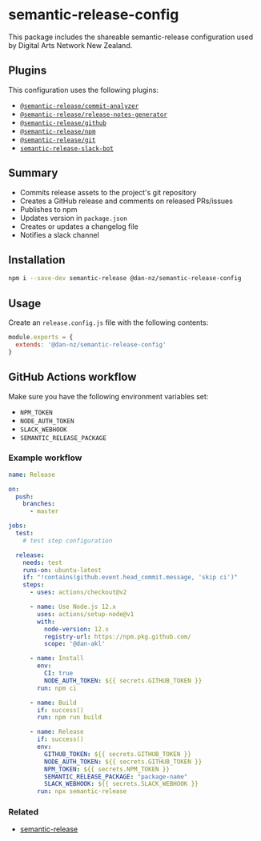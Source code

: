 # semantic-release-config

This package includes the shareable semantic-release configuration used by Digital Arts Network New Zealand.

## Plugins

This configuration uses the following plugins:

- [`@semantic-release/commit-analyzer`](https://github.com/semantic-release/commit-analyzer)
- [`@semantic-release/release-notes-generator`](https://github.com/semantic-release/release-notes-generator)
- [`@semantic-release/github`](https://github.com/semantic-release/github)
- [`@semantic-release/npm`](https://github.com/semantic-release/npm)
- [`@semantic-release/git`](https://github.com/semantic-release/git)
- [`semantic-release-slack-bot`](https://github.com/juliuscc/semantic-release-slack-bot)

## Summary

- Commits release assets to the project's git repository
- Creates a GitHub release and comments on released PRs/issues
- Publishes to npm
- Updates version in `package.json`
- Creates or updates a changelog file
- Notifies a slack channel

## Installation

```bash
npm i --save-dev semantic-release @dan-nz/semantic-release-config
```

## Usage

Create an `release.config.js` file with the following contents:

```javascript
module.exports = {
  extends: '@dan-nz/semantic-release-config'
}
```

## GitHub Actions workflow

Make sure you have the following environment variables set:

- `NPM_TOKEN`
- `NODE_AUTH_TOKEN`
- `SLACK_WEBHOOK`
- `SEMANTIC_RELEASE_PACKAGE`

### Example workflow

```yaml
name: Release

on:
  push:
    branches:
      - master

jobs:
  test:
    # test step configuration

  release:
    needs: test
    runs-on: ubuntu-latest
    if: "!contains(github.event.head_commit.message, 'skip ci')"
    steps:
      - uses: actions/checkout@v2

      - name: Use Node.js 12.x
        uses: actions/setup-node@v1
        with:
          node-version: 12.x
          registry-url: https://npm.pkg.github.com/
          scope: '@dan-akl'

      - name: Install
        env:
          CI: true
          NODE_AUTH_TOKEN: ${{ secrets.GITHUB_TOKEN }}
        run: npm ci

      - name: Build
        if: success()
        run: npm run build

      - name: Release
        if: success()
        env:
          GITHUB_TOKEN: ${{ secrets.GITHUB_TOKEN }}
          NODE_AUTH_TOKEN: ${{ secrets.GITHUB_TOKEN }}
          NPM_TOKEN: ${{ secrets.NPM_TOKEN }}
          SEMANTIC_RELEASE_PACKAGE: "package-name"
          SLACK_WEBHOOK: ${{ secrets.SLACK_WEBHOOK }}
        run: npx semantic-release
```

### Related

- [semantic-release](/https://semantic-release.gitbook.io/semantic-release/)
